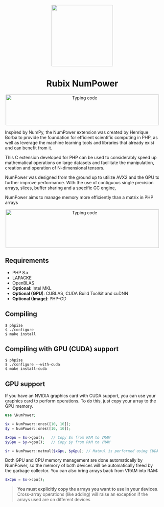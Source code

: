 <p align="center">
  <img src="https://github.com/user-attachments/assets/11bc8f07-60cb-4628-bc88-5dee4b22bdc6" width="200" height="200">
</p>

<h1 align="center">Rubix NumPower</h1>
<p align="center">
<img width="500" height="100" src="https://readme-typing-svg.demolab.com?font=Fira+Code&duration=2500&pause=250&color=F7381D&multiline=true&width=500&height=100&separator=%3C&lines=use+NumPower;%3C%24arr+%3D+NumPower%3A%3Aarray(%5B%5B1%2C+2%5D%2C+%5B3%2C+4%5D%5D);%3C%24result+%3D+%24arr+*+2;%3Cecho+%24result;" alt="Typing code" />
</p>

Inspired by NumPy, the NumPower extension was created by Henrique Borba to provide the foundation for efficient scientific computing in PHP, as well as leverage the machine learning tools and libraries that already exist and can benefit from it.

This C extension developed for PHP can be used to considerably speed up mathematical operations on large datasets and facilitate the manipulation, creation and operation of N-dimensional tensors.

NumPower was designed from the ground up to utilize AVX2 and the GPU to further improve performance. With the use of contiguous single precision arrays, slices, buffer sharing and a specific GC engine, 

NumPower aims to manage memory more efficiently than a matrix in PHP arrays

<p align="center">
<img width="500" height="125" src="https://readme-typing-svg.demolab.com?font=Fira+Code&duration=2500&pause=250&color=F7381D&multiline=true&width=500&height=125&separator=%3C&lines=use+NumPower;%3C%24a+%3D+NumPower%3A%3Anormal(%5B2%2C+2%5D)-%3Egpu();%3C%24b+%3D+NumPower%3A%3Anormal(%5B2%2C+2%5D)-%3Egpu();%3C%24result+%3D+NumPower%3A%3Amatmul(%24aGpu%2C+%24bGpu);%3Cecho+%24result;" alt="Typing code" />
</p>

## Requirements
- PHP 8.x
- LAPACKE
- OpenBLAS
- **Optional**: Intel MKL
- **Optional (GPU)**: CUBLAS, CUDA Build Toolkit and cuDNN
- **Optional (Image)**: PHP-GD

## Compiling

``` 
$ phpize
$ ./configure
$ make install
```

## Compiling with GPU (CUDA) support

``` 
$ phpize
$ ./configure --with-cuda
$ make install-cuda
```

## GPU support

If you have an NVIDIA graphics card with CUDA support, you can use your graphics card 
to perform operations. To do this, just copy your array to the GPU memory.

```php
use \NumPower;

$x = NumPower::ones([10, 10]);
$y = NumPower::ones([10, 10]);

$xGpu = $x->gpu();   // Copy $x from RAM to VRAM
$yGpu = $y->gpu();   // Copy $y from RAM to VRAM

$r = NumPower::matmul($xGpu, $yGpu); // Matmul is performed using CUDA
```

Both GPU and CPU memory management are done automatically by NumPower, so the memory of both devices will be 
automatically freed by the garbage collector.  You can also bring arrays back from VRAM into RAM:

```php 
$xCpu = $x->cpu();
```

> **You must explicitly copy the arrays you want to use in your devices**. Cross-array operations (like adding) will 
> raise an exception if the arrays used are on different devices.
